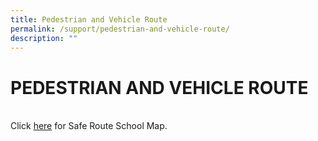```yaml
---
title: Pedestrian and Vehicle Route
permalink: /support/pedestrian-and-vehicle-route/
description: ""
---
```

<h1>PEDESTRIAN AND VEHICLE ROUTE</h1>
<br><div>Click <a href="/images/1443412269106905142.jpg">here</a> for Safe Route School Map.</div>
